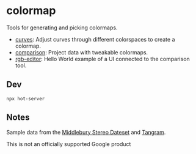 # colormap

Tools for generating and picking colormaps.

- [curves](https://pair-code.github.io/colormap/curves): Adjust curves through different colorspaces to create a colormap. 
- [comparison](https://pair-code.github.io/colormap/comparison): Project data with tweakable colormaps.
- [rgb-editor](https://pair-code.github.io/colormap/rgb-editor): Hello World example of a UI connected to the comparison tool.   


## Dev

`npx hot-server`


## Notes

Sample data from the [Middlebury Stereo Dateset](https://vision.middlebury.edu/stereo/data/) and [Tangram](https://tangrams.github.io/heightmapper/#6.125/46.862/7.578).

This is not an officially supported Google product


